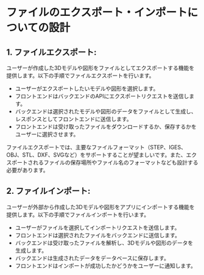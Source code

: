# ファイルのエクスポート・インポートについての設計

## 1. ファイルエクスポート:

ユーザーが作成した3Dモデルや図形をファイルとしてエクスポートする機能を提供します。以下の手順でファイルエクスポートを行います。

- ユーザーがエクスポートしたいモデルや図形を選択します。
- フロントエンドはバックエンドのAPIにエクスポートリクエストを送信します。
- バックエンドは選択されたモデルや図形のデータをファイルとして生成し、レスポンスとしてフロントエンドに送信します。
- フロントエンドは受け取ったファイルをダウンロードするか、保存するかをユーザーに選択させます。

ファイルエクスポートでは、主要なファイルフォーマット（STEP、IGES、OBJ、STL、DXF、SVGなど）をサポートすることが望ましいです。また、エクスポートされるファイルの保存場所やファイル名のフォーマットなども設計する必要があります。

## 2. ファイルインポート:

ユーザーが外部から作成した3Dモデルや図形をアプリにインポートする機能を提供します。以下の手順でファイルインポートを行います。

- ユーザーがファイルを選択してインポートリクエストを送信します。
- フロントエンドは選択されたファイルをバックエンドに送信します。
- バックエンドは受け取ったファイルを解析し、3Dモデルや図形のデータを生成します。
- バックエンドは生成されたデータをデータベースに保存します。
- フロントエンドはインポートが成功したかどうかをユーザーに通知します。

